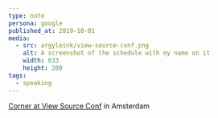 ```yaml
---
type: note
persona: google
published_at: 2019-10-01
media:
  - src: argyleink/view-source-conf.png
    alt: A screenshot of the schedule with my name on it
    width: 633
    height: 280
tags: 
  - speaking
---
```


[Corner at View Source Conf](https://2019.viewsourceconf.org/) in Amsterdam